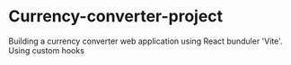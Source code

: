 # Currency-converter-project
Building a currency converter web application using React bunduler 'Vite'.
Using custom hooks
